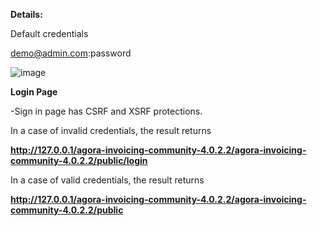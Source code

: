 


**Details:**

Default credentials

demo@admin.com:password

![image](https://github.com/user-attachments/assets/3d682e2e-ffbb-44c5-bc32-c57017ccf319)

**Login Page**

-Sign in page has CSRF and XSRF protections. 

In a case of invalid credentials, the result returns 

**http://127.0.0.1/agora-invoicing-community-4.0.2.2/agora-invoicing-community-4.0.2.2/public/login**

In a case of valid credentials, the result returns

**http://127.0.0.1/agora-invoicing-community-4.0.2.2/agora-invoicing-community-4.0.2.2/public**




